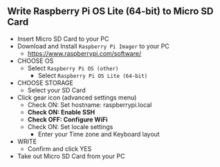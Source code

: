 ## Write Raspberry Pi OS Lite (64-bit) to Micro SD Card

- Insert Micro SD Card to your PC
- Download and Install `Raspberry Pi Imager` to your PC
  - https://www.raspberrypi.com/software/
- CHOOSE OS
  - Select `Raspberry Pi OS (other)`
    - Select `Raspberry Pi OS Lite (64-bit)`
- CHOOSE STORAGE
  - Select your SD Card
- Click gear icon (advanced settings menu)
  - Check ON: Set hostname: raspberrypi.local
  - **Check ON: Enable SSH**
  - **Check OFF: Configure WiFi**
  - Check ON: Set locale settings
    - Enter your Time zone and Keyboard layout
- WRITE
  - Confirm and click YES
- Take out Micro SD Card from your PC
